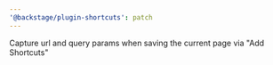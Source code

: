 ```yaml
---
'@backstage/plugin-shortcuts': patch
---
```


Capture url and query params when saving the current page via "Add Shortcuts"
